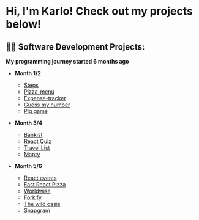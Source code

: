 <h1>Hi, I'm Karlo! Check out my projects below!</h1>

<h2>👨‍💻 Software Development Projects:</h2>

<b>My programming journey started 6 months ago</b>

- <b>Month 1/2</b>
  - [Steps](https://github.com/Karlo-Zivkovic/Steps/tree/main)
  - [Pizza-menu](https://github.com/Karlo-Zivkovic/Pizza-menu)
  - [Expense-tracker](https://github.com/Karlo-Zivkovic/Expense-tracker)
  - [Guess my number](https://github.com/Karlo-Zivkovic/Guess-my-number)
  - [Pig game](https://github.com/Karlo-Zivkovic/Pig-game)
- <b>Month 3/4</b>
  - [Bankist](https://github.com/Karlo-Zivkovic/Bankist)
  - [React Quiz](https://github.com/Karlo-Zivkovic/React-quiz)
  - [Travel List](https://github.com/Karlo-Zivkovic/Travel-list)
  - [Mapty](https://github.com/Karlo-Zivkovic/Mapty)
    
- <b>Month 5/6</b>
  - [React events](https://github.com/Karlo-Zivkovic/React-events)
  - [Fast React Pizza](https://github.com/Karlo-Zivkovic/Fast-React-Pizza)
  - [Worldwise](https://github.com/Karlo-Zivkovic/Worldwise)
  - [Forkify](https://github.com/Karlo-Zivkovic/Forkify)
  - [The wild oasis](https://github.com/Karlo-Zivkovic/The-wild-oasis)
  - [Snapgram](https://github.com/Karlo-Zivkovic/Snapgram)




